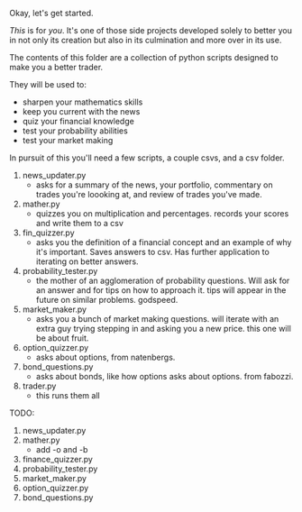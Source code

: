 Okay, let's get started.

_This_ is for _you_. It's one of those side projects developed solely to better you in not only its creation but also in its culmination and more over in its use.

The contents of this folder are a collection of python scripts designed to make you a better trader.

They will be used to:
- sharpen your mathematics skills
- keep you current with the news
- quiz your financial knowledge
- test your probability abilities
- test your market making

In pursuit of this you'll need a few scripts, a couple csvs, and a csv folder.

1. news_updater.py
    * asks for a summary of the news, your portfolio, commentary on trades you're loooking at, and review of trades you've made.
2. mather.py
    * quizzes you on multiplication and percentages. records your scores and write them to a csv
3. fin_quizzer.py
    * asks you the definition of a financial concept and an example of why it's important. Saves answers to csv. Has further application to iterating on better answers.
4. probability_tester.py
    * the mother of an agglomeration of probability questions. Will ask for an answer and for tips on how to approach it. tips will appear in the future on similar problems. godspeed.
5. market_maker.py
    * asks you a bunch of market making questions. will iterate with an extra guy trying stepping in and asking you a new price. this one will be about fruit.
6. option_quizzer.py
    * asks about options, from natenbergs.
7. bond_questions.py
    * asks about bonds, like how options asks about options. from fabozzi.
6. trader.py
    * this runs them all

TODO:
1. news_updater.py
2. mather.py
    * add -o and -b
3. finance_quizzer.py
4. probability_tester.py
5. market_maker.py
6. option_quizzer.py
7. bond_questions.py
